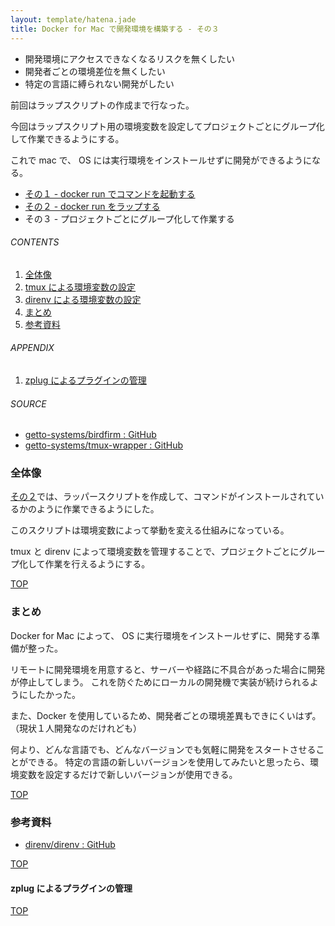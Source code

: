 ```yaml
---
layout: template/hatena.jade
title: Docker for Mac で開発環境を構築する - その３
---
```

<a id="top"></a>

- 開発環境にアクセスできなくなるリスクを無くしたい
- 開発者ごとの環境差位を無くしたい
- 特定の言語に縛られない開発がしたい

前回はラップスクリプトの作成まで行なった。

今回はラップスクリプト用の環境変数を設定してプロジェクトごとにグループ化して作業できるようにする。

これで mac で、 OS には実行環境をインストールせずに開発ができるようになる。

- [その１ - docker run でコマンドを起動する](/entry/2017/09/02/170406)
- [その２ - docker run をラップする](/entry/2017/09/09/111638)
- その３ - プロジェクトごとにグループ化して作業する

###### CONTENTS

1. [全体像](#strategy)
1. [tmux による環境変数の設定](#setup-env-by-tmux)
1. [direnv による環境変数の設定](#setup-env-by-direnv)
1. [まとめ](#postscript)
1. [参考資料](#reference)

###### APPENDIX

1. [zplug によるプラグインの管理](#zplug)

###### SOURCE

- [getto-systems/birdfirm : GitHub](https://github.com/getto-systems/birdfirm)
- [getto-systems/tmux-wrapper : GitHub](https://github.com/getto-systems/tmux-wrapper)


<a id="strategy"></a>
### 全体像

[その２](/entry/2017/09/09/111638)では、ラッパースクリプトを作成して、コマンドがインストールされているかのように作業できるようにした。

このスクリプトは環境変数によって挙動を変える仕組みになっている。

tmux と direnv によって環境変数を管理することで、プロジェクトごとにグループ化して作業を行えるようにする。


[TOP](#top)
<a id="postscript"></a>
### まとめ

Docker for Mac によって、 OS に実行環境をインストールせずに、開発する準備が整った。

リモートに開発環境を用意すると、サーバーや経路に不具合があった場合に開発が停止してしまう。
これを防ぐためにローカルの開発機で実装が続けられるようにしたかった。

また、Docker を使用しているため、開発者ごとの環境差異もできにくいはず。
（現状１人開発なのだけれども）

何より、どんな言語でも、どんなバージョンでも気軽に開発をスタートさせることができる。
特定の言語の新しいバージョンを使用してみたいと思ったら、環境変数を設定するだけで新しいバージョンが使用できる。


[TOP](#top)
<a id="reference"></a>
### 参考資料

- [direnv/direnv : GitHub](https://github.com/direnv/direnv)


[TOP](#top)
<a id="zplug"></a>
#### zplug によるプラグインの管理


[TOP](#top)
